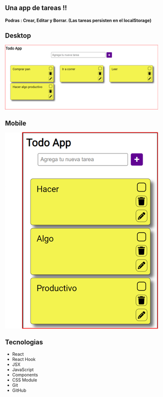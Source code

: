 ## Una app de tareas !!

#### Podras : Crear, Editar y Borrar. (Las tareas persisten en el localStorage)

## Desktop

![Image](./public/img/desing-desk.png)

## Mobile

![ImageMobile](./public/img/desing-mobile.png)

## Tecnologias

- React
- React Hook
- JSX
- JavaScript
- Components
- CSS Module
- Git
- GitHub
